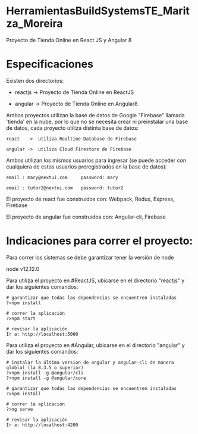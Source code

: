 # HerramientasBuildSystemsTE_Maritza_Moreira
 
  Proyecto de Tienda Online en React JS y Angular 8
 
 
 # Especificaciones
 
 Existen dos directorios:
 
  * reactjs  ->  Proyecto de Tienda Online en ReactJS
  
  * angular  ->  Proyecto de Tienda Online en Angular8
  
  Ambos proyectos utilizan la base de datos de Google "Firebase" llamada 'tienda' en la nube, por lo que no se necesita crear ni preinstalar una base de datos, cada  proyecto utiliza distinta base de datos:
  
    react   ->  utiliza Realtime Database de Firebase
  
    angular ->  utiliza Cloud Firestore de Firebase
  
  Ambos utilizan los mismos usuarios para ingresar (se puede acceder con cualquiera de estos usuarios preregistrados en la base de datos):
  
    email : mary@nextui.com     password: mary
   
    email : tutor2@nextui.com   password: tutor2
   
   
  El proyecto de react   fue construidos con: Webpack, Redux, Express, Firebase
  
  El proyecto de angular fue construidos con: Angular-cli, Firebase
  

 # Indicaciones para correr el proyecto:
 
  Para correr los sistemas se debe garantizar tener la versión de node
  
   node v12.12.0
   
  Para utiliza el proyecto en #ReactJS, ubicarse en el directorio "reactjs" y dar los siguientes comandos:
  
    # garantizar que todas las dependencias se encuentren instaladas
    ?>npm install      
    
    # correr la aplicación
    ?>npm start
    
    # revisar la aplicación
    Ir a: http://localhost:5000
    
   Para utiliza el proyecto en #Angular, ubicarse en el directorio "angular" y dar los siguientes comandos:
   
    # instalar la última version de angular y angular-cli de manera globlal (la 8.3.5 o superior)
    ?>npm install -g @angular/cli
    ?>npm install -g @angular/core
    
    # garantizar que todas las dependencias se encuentren instaladas
    ?>npm install      
    
    # correr la aplicación
    ?>ng serve
    
    # revisar la aplicación
    Ir a: http://localhost:4200
    
